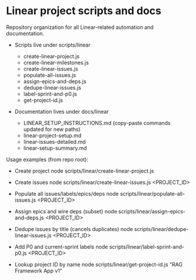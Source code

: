 # Linear project scripts and docs

Repository organization for all Linear-related automation and documentation.

- Scripts live under scripts/linear
  - create-linear-project.js
  - create-linear-milestones.js
  - create-linear-issues.js
  - populate-all-issues.js
  - assign-epics-and-deps.js
  - dedupe-linear-issues.js
  - label-sprint-and-p0.js
  - get-project-id.js

- Documentation lives under docs/linear
  - LINEAR_SETUP_INSTRUCTIONS.md (copy-paste commands updated for new paths)
  - linear-project-setup.md
  - linear-issues-detailed.md
  - linear-setup-summary.md

Usage examples (from repo root):

- Create project
  node scripts/linear/create-linear-project.js <TOKEN>

- Create issues
  node scripts/linear/create-linear-issues.js <TOKEN> <PROJECT_ID>

- Populate all issues/labels/epics/deps
  node scripts/linear/populate-all-issues.js <TOKEN> <PROJECT_ID>

- Assign epics and wire deps (subset)
  node scripts/linear/assign-epics-and-deps.js <TOKEN> <PROJECT_ID>

- Dedupe issues by title (cancels duplicates)
  node scripts/linear/dedupe-linear-issues.js <TOKEN> <PROJECT_ID>

- Add P0 and current-sprint labels
  node scripts/linear/label-sprint-and-p0.js <TOKEN> <PROJECT_ID>

- Lookup project ID by name
  node scripts/linear/get-project-id.js "RAG Framework App v1" <TOKEN>

